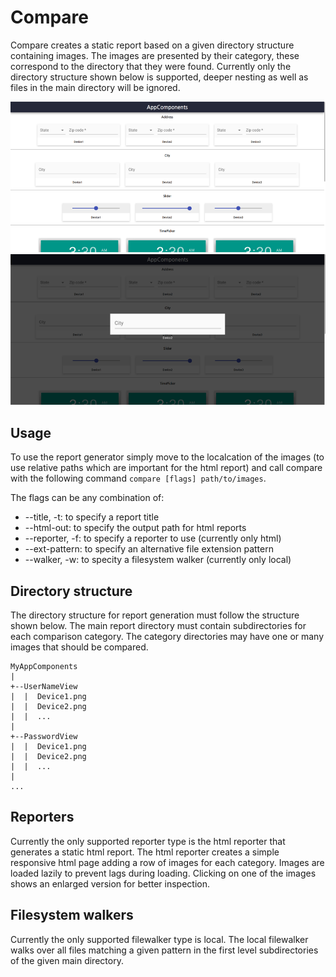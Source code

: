 # Compare

Compare creates a static report based on a given directory structure containing images. The images are presented by their category, these correspond to the directory that they were found. Currently only the directory structure shown below is supported, deeper nesting as well as files in the main directory will be ignored.

![Overview](media/overview.png?raw=true "Comparison Overview")
![Detail](media/detail.png?raw=true "Comparison Detail")

## Usage

To use the report generator simply move to the localcation of the images (to use relative paths which are important for the html report) and call compare with the following command `compare [flags] path/to/images`.

The flags can be any combination of:

- --title, -t: to specify a report title
- --html-out: to specify the output path for html reports
- --reporter, -f: to specify a reporter to use (currently only html)
- --ext-pattern: to specify an alternative file extension pattern
- --walker, -w: to specity a filesystem walker (currently only local)

## Directory structure

The directory structure for report generation must follow the structure shown below. The main report directory must contain subdirectories for each comparison category. The category directories may have one or many images that should be compared.

```
MyAppComponents
|
+--UserNameView
|  |  Device1.png
|  |  Device2.png
|  |  ...
|
+--PasswordView
|  |  Device1.png
|  |  Device2.png
|  |  ...
|
...
```
## Reporters

Currently the only supported reporter type is the html reporter that generates a static html report. The html reporter creates a simple responsive html page adding a row of images for each category. Images are loaded lazily to prevent lags during loading. Clicking on one of the images shows an enlarged version for better inspection.

## Filesystem walkers

Currently the only supported filewalker type is local. The local filewalker walks over all files matching a given pattern in the first level subdirectories of the given main directory.